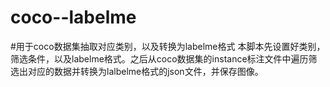 # coco--labelme
#用于coco数据集抽取对应类别，以及转换为labelme格式
本脚本先设置好类别，筛选条件，以及labelme格式。之后从coco数据集的instance标注文件中遍历筛选出对应的数据并转换为lalbelme格式的json文件，并保存图像。

